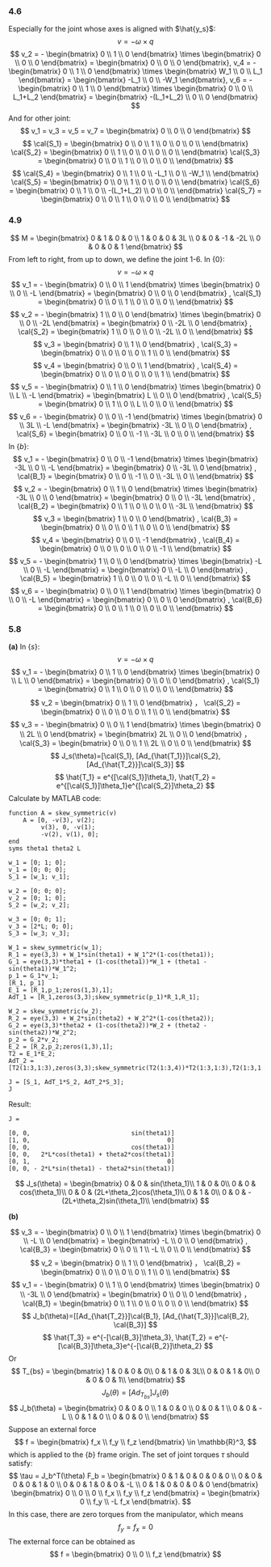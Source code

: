 
### 4.6
Especially for the joint whose axes is aligned with $\hat{y_s}$:
$$
v = -\omega \times q
$$
$$
v_2 = - \begin{bmatrix} 0 \\ 1 \\ 0 \end{bmatrix} \times \begin{bmatrix} 0 \\ 0 \\ 0 \end{bmatrix} = \begin{bmatrix} 0 \\ 0 \\ 0 \end{bmatrix},
v_4 = - \begin{bmatrix} 0 \\ 1 \\ 0 \end{bmatrix} \times \begin{bmatrix} W_1 \\ 0 \\ L_1 \end{bmatrix} = \begin{bmatrix} -L_1 \\ 0 \\ -W_1 \end{bmatrix},
v_6 = - \begin{bmatrix} 0 \\ 1 \\ 0 \end{bmatrix} \times \begin{bmatrix} 0 \\ 0 \\ L_1+L_2 \end{bmatrix} = \begin{bmatrix} -(L_1+L_2) \\ 0 \\ 0 \end{bmatrix}
$$
And for other joint:
$$
v_1 = v_3 = v_5 = v_7 = \begin{bmatrix} 0 \\ 0 \\ 0 \end{bmatrix}
$$
$$
\cal{S_1} = \begin{bmatrix}
0 \\
0 \\
1 \\
0 \\
0 \\
0 \\
\end{bmatrix}
\cal{S_2} = \begin{bmatrix}
0 \\
1 \\
0 \\
0 \\
0 \\
0 \\
\end{bmatrix}
\cal{S_3} = \begin{bmatrix}
0 \\
0 \\
1 \\
0 \\
0 \\
0 \\
\end{bmatrix}
$$
$$
\cal{S_4} = \begin{bmatrix}
0 \\
1 \\
0 \\
-L_1 \\
0 \\
-W_1 \\
\end{bmatrix}
\cal{S_5} = \begin{bmatrix}
0 \\
0 \\
1 \\
0 \\
0 \\
0 \\
\end{bmatrix}
\cal{S_6} = \begin{bmatrix}
0 \\
1 \\
0 \\
-(L_1+L_2) \\
0 \\
0 \\
\end{bmatrix}
\cal{S_7} = \begin{bmatrix}
0 \\
0 \\
1 \\
0 \\
0 \\
0 \\
\end{bmatrix}
$$

### 4.9
$$
M = \begin{bmatrix}
0 & 1 & 0 & 0 \\
1 & 0 & 0 & 3L \\
0 & 0 & -1 & -2L \\
0 & 0 & 0 & 1
\end{bmatrix}
$$
From left to right, from up to down, we define the joint 1-6.
In $\{0\}$:
$$
v = -\omega \times q
$$
$$
v_1 = - \begin{bmatrix} 0 \\ 0 \\ 1 \end{bmatrix} \times \begin{bmatrix} 0 \\ 0 \\ -L \end{bmatrix} = \begin{bmatrix} 0 \\ 0 \\ 0 \end{bmatrix}
,
\cal{S_1} = \begin{bmatrix}
0 \\
0 \\
1 \\
0 \\
0 \\
0 \\
\end{bmatrix}
$$
$$
v_2 = - \begin{bmatrix} 1 \\ 0 \\ 0 \end{bmatrix} \times \begin{bmatrix} 0 \\ 0 \\ -2L \end{bmatrix} = \begin{bmatrix} 0 \\ -2L \\ 0 \end{bmatrix}
,
\cal{S_2} = \begin{bmatrix}
1 \\
0 \\
0 \\
0 \\
-2L \\
0 \\
\end{bmatrix}
$$
$$
v_3 = \begin{bmatrix} 0 \\ 1 \\ 0 \end{bmatrix}
,
\cal{S_3} = \begin{bmatrix}
0 \\
0 \\
0 \\
0 \\
1 \\
0 \\
\end{bmatrix}
$$
$$
v_4 = \begin{bmatrix} 0 \\ 0 \\ 1 \end{bmatrix}
,
\cal{S_4} = \begin{bmatrix}
0 \\
0 \\
0 \\
0 \\
0 \\
1 \\
\end{bmatrix}
$$
$$
v_5 = - \begin{bmatrix} 0 \\ 1 \\ 0 \end{bmatrix} \times \begin{bmatrix} 0 \\ L \\ -L \end{bmatrix} = \begin{bmatrix} L \\ 0 \\ 0 \end{bmatrix}
,
\cal{S_5} = \begin{bmatrix}
0 \\
1 \\
0 \\
L \\
0 \\
0 \\
\end{bmatrix}
$$
$$
v_6 = - \begin{bmatrix} 0 \\ 0 \\ -1 \end{bmatrix} \times \begin{bmatrix} 0 \\ 3L \\ -L \end{bmatrix} = \begin{bmatrix} -3L \\ 0 \\ 0 \end{bmatrix}
,
\cal{S_6} = \begin{bmatrix}
0 \\
0 \\
-1 \\
-3L \\
0 \\
0 \\
\end{bmatrix}
$$
In $\{b\}$:
$$
v_1 = - \begin{bmatrix} 0 \\ 0 \\ -1 \end{bmatrix} \times \begin{bmatrix} -3L \\ 0 \\ -L \end{bmatrix} = \begin{bmatrix} 0 \\ -3L \\ 0 \end{bmatrix}
,
\cal{B_1} = \begin{bmatrix}
0 \\
0 \\
-1 \\
0 \\
-3L \\
0 \\
\end{bmatrix}
$$
$$
v_2 = - \begin{bmatrix} 0 \\ 1 \\ 0 \end{bmatrix} \times \begin{bmatrix} -3L \\ 0 \\ 0 \end{bmatrix} = \begin{bmatrix} 0 \\ 0 \\ -3L \end{bmatrix}
,
\cal{B_2} = \begin{bmatrix}
0 \\
1 \\
0 \\
0 \\
0 \\
-3L \\
\end{bmatrix}
$$
$$
v_3 = \begin{bmatrix} 1 \\ 0 \\ 0 \end{bmatrix}
,
\cal{B_3} = \begin{bmatrix}
0 \\
0 \\
0 \\
1 \\
0 \\
0 \\
\end{bmatrix}
$$
$$
v_4 = \begin{bmatrix} 0 \\ 0 \\ -1 \end{bmatrix}
,
\cal{B_4} = \begin{bmatrix}
0 \\
0 \\
0 \\
0 \\
0 \\
-1 \\
\end{bmatrix}
$$
$$
v_5 = - \begin{bmatrix} 1 \\ 0 \\ 0 \end{bmatrix} \times \begin{bmatrix} -L \\ 0 \\ -L \end{bmatrix} = \begin{bmatrix} 0 \\ -L \\ 0 \end{bmatrix}
,
\cal{B_5} = \begin{bmatrix}
1 \\
0 \\
0 \\
0 \\
-L \\
0 \\
\end{bmatrix}
$$
$$
v_6 = - \begin{bmatrix} 0 \\ 0 \\ 1 \end{bmatrix} \times \begin{bmatrix} 0 \\ 0 \\ -L \end{bmatrix} = \begin{bmatrix} 0 \\ 0 \\ 0 \end{bmatrix}
,
\cal{B_6} = \begin{bmatrix}
0 \\
0 \\
1 \\
0 \\
0 \\
0 \\
\end{bmatrix}
$$
### 5.8
**(a)**
In $\{s\}$:
$$
v = -\omega \times q
$$
$$
v_1 = - \begin{bmatrix} 0 \\ 1 \\ 0 \end{bmatrix} \times \begin{bmatrix} 0 \\ L \\ 0 \end{bmatrix} = \begin{bmatrix} 0 \\ 0 \\ 0 \end{bmatrix}
,
\cal{S_1} = \begin{bmatrix}
0 \\
1 \\
0 \\
0 \\
0 \\
0 \\
\end{bmatrix}
$$
$$
v_2 = \begin{bmatrix} 0 \\ 1 \\ 0 \end{bmatrix}
，
\cal{S_2} = \begin{bmatrix}
0 \\
0 \\
0 \\
0 \\
1 \\
0 \\
\end{bmatrix}
$$
$$
v_3 = - \begin{bmatrix} 0 \\ 0 \\ 1 \end{bmatrix} \times \begin{bmatrix} 0 \\ 2L \\ 0 \end{bmatrix} = \begin{bmatrix} 2L \\ 0 \\ 0 \end{bmatrix}
，
\cal{S_3} = \begin{bmatrix}
0 \\
0 \\
1 \\
2L \\
0 \\
0 \\
\end{bmatrix}
$$
$$
J_s(\theta)=[\cal{S_1}, [Ad_{\hat{T_1}}]\cal{S_2}, [Ad_{\hat{T_2}}]\cal{S_3}]
$$
$$
\hat{T_1} = e^{[\cal{S_1}]\theta_1},
\hat{T_2} = e^{[\cal{S_1}]\theta_1}e^{[\cal{S_2}]\theta_2}
$$
Calculate by MATLAB code:
```
function A = skew_symmetric(v)
    A = [0, -v(3), v(2);
         v(3), 0, -v(1);
         -v(2), v(1), 0];
end
syms theta1 theta2 L

w_1 = [0; 1; 0];
v_1 = [0; 0; 0];
S_1 = [w_1; v_1];

w_2 = [0; 0; 0];
v_2 = [0; 1; 0];
S_2 = [w_2; v_2];

w_3 = [0; 0; 1];
v_3 = [2*L; 0; 0];
S_3 = [w_3; v_3];

W_1 = skew_symmetric(w_1);
R_1 = eye(3,3) + W_1*sin(theta1) + W_1^2*(1-cos(theta1));
G_1 = eye(3,3)*theta1 + (1-cos(theta1))*W_1 + (theta1 - sin(theta1))*W_1^2;
p_1 = G_1*v_1;
[R_1, p_1]
E_1 = [R_1,p_1;zeros(1,3),1];
AdT_1 = [R_1,zeros(3,3);skew_symmetric(p_1)*R_1,R_1];

W_2 = skew_symmetric(w_2);
R_2 = eye(3,3) + W_2*sin(theta2) + W_2^2*(1-cos(theta2));
G_2 = eye(3,3)*theta2 + (1-cos(theta2))*W_2 + (theta2 - sin(theta2))*W_2^2;
p_2 = G_2*v_2;
E_2 = [R_2,p_2;zeros(1,3),1];
T2 = E_1*E_2;
AdT_2 = [T2(1:3,1:3),zeros(3,3);skew_symmetric(T2(1:3,4))*T2(1:3,1:3),T2(1:3,1:3)];

J = [S_1, AdT_1*S_2, AdT_2*S_3];
J
```
Result:
```
J =
 
[0, 0,                            sin(theta1)]
[1, 0,                                      0]
[0, 0,                            cos(theta1)]
[0, 0,   2*L*cos(theta1) + theta2*cos(theta1)]
[0, 1,                                      0]
[0, 0, - 2*L*sin(theta1) - theta2*sin(theta1)]
```

$$
J_s(\theta) = \begin{bmatrix}
0 & 0 & sin(\theta_1)\\
1 & 0 & 0\\
0 & 0 & cos(\theta_1)\\
0 & 0 & (2L+\theta_2)cos(\theta_1)\\
0 & 1 & 0\\
0 & 0 & -(2L+\theta_2)sin(\theta_1)\\
\end{bmatrix}
$$

**(b)**

$$
v_3 = - \begin{bmatrix} 0 \\ 0 \\ 1 \end{bmatrix} \times \begin{bmatrix} 0 \\ -L \\ 0 \end{bmatrix} = \begin{bmatrix} -L \\ 0 \\ 0 \end{bmatrix}
,
\cal{B_3} = \begin{bmatrix}
0 \\
0 \\
1 \\
-L \\
0 \\
0 \\
\end{bmatrix}
$$
$$
v_2 = \begin{bmatrix} 0 \\ 1 \\ 0 \end{bmatrix}
，
\cal{B_2} = \begin{bmatrix}
0 \\
0 \\
0 \\
0 \\
1 \\
0 \\
\end{bmatrix}
$$
$$
v_1 = - \begin{bmatrix} 0 \\ 1 \\ 0 \end{bmatrix} \times \begin{bmatrix} 0 \\ -3L \\ 0 \end{bmatrix} = \begin{bmatrix} 0 \\ 0 \\ 0 \end{bmatrix}
，
\cal{B_1} = \begin{bmatrix}
0 \\
1 \\
0 \\
0 \\
0 \\
0 \\
\end{bmatrix}
$$
$$
J_b(\theta)=[[Ad_{\hat{T_2}}]\cal{B_1}, [Ad_{\hat{T_3}}]\cal{B_2}, \cal{B_3}]
$$
$$
\hat{T_3} = e^{-[\cal{B_3}]\theta_3},
\hat{T_2} = e^{-[\cal{B_3}]\theta_3}e^{-[\cal{B_2}]\theta_2}
$$
Or
$$
T_{bs} = \begin{bmatrix}
1 & 0 & 0 & 0\\
0 & 1 & 0 & 3L\\
0 & 0 & 1 & 0\\
0 & 0 & 0 & 1\\
\end{bmatrix}
$$
$$
J_b(\theta)  = [Ad_{T_{bs}}]J_s(\theta)
$$
$$
J_b(\theta) = 
\begin{bmatrix}
0 & 0 & 0 \\
1 & 0 & 0 \\
0 & 0 & 1 \\
0 & 0 & -L \\
0 & 1 & 0 \\
0 & 0 & 0 \\
\end{bmatrix}
$$
Suppose an external force 
$$
f = 
\begin{bmatrix}
f_x \\
f_y \\
f_z
\end{bmatrix} 
\in \mathbb{R}^3,
$$
which is applied to the $\{b\}$ frame origin. The set of joint torques $\tau$ should satisfy:
$$
\tau = J_b^T(\theta) F_b =
\begin{bmatrix}
0 & 1 & 0 & 0 & 0 & 0 \\
0 & 0 & 0 & 0 & 1 & 0 \\
0 & 0 & 1 & 0 & 0 & -L \\
0 & 1 & 0 & 0 & 0 & 0
\end{bmatrix}
\begin{bmatrix}
0 \\
0 \\
0 \\
f_x \\
f_y \\
f_z
\end{bmatrix} =
\begin{bmatrix}
0 \\
f_y \\
-L f_x
\end{bmatrix}.
$$
In this case, there are zero torques from the manipulator, which means
$$
f_y = f_x = 0
$$
The external force can be obtained as
$$
f = 
\begin{bmatrix}
0 \\
0 \\
f_z
\end{bmatrix}
$$
